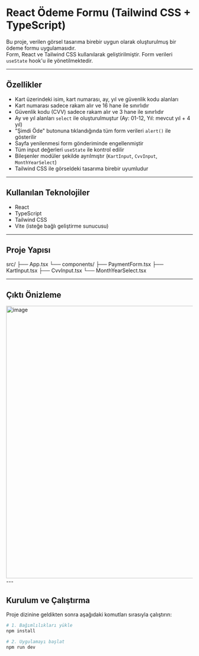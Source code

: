 # React Ödeme Formu (Tailwind CSS + TypeScript)

Bu proje, verilen görsel tasarıma birebir uygun olarak oluşturulmuş bir ödeme formu uygulamasıdır.  
Form, React ve Tailwind CSS kullanılarak geliştirilmiştir. Form verileri `useState` hook'u ile yönetilmektedir.

---

## Özellikler

- Kart üzerindeki isim, kart numarası, ay, yıl ve güvenlik kodu alanları
- Kart numarası sadece rakam alır ve 16 hane ile sınırlıdır
- Güvenlik kodu (CVV) sadece rakam alır ve 3 hane ile sınırlıdır
- Ay ve yıl alanları `select` ile oluşturulmuştur (Ay: 01-12, Yıl: mevcut yıl + 4 yıl)
- "Şimdi Öde" butonuna tıklandığında tüm form verileri `alert()` ile gösterilir
- Sayfa yenilenmesi form gönderiminde engellenmiştir
- Tüm input değerleri `useState` ile kontrol edilir
- Bileşenler modüler şekilde ayrılmıştır (`KartInput`, `CvvInput`, `MonthYearSelect`)
- Tailwind CSS ile görseldeki tasarıma birebir uyumludur

---

## Kullanılan Teknolojiler

- React
- TypeScript
- Tailwind CSS
- Vite (isteğe bağlı geliştirme sunucusu)

---

## Proje Yapısı

src/
├── App.tsx
└── components/
    ├── PaymentForm.tsx
    ├── KartInput.tsx
    ├── CvvInput.tsx
    └── MonthYearSelect.tsx

---    
## Çıktı Önizleme
<img width="669" height="735" alt="image" src="https://github.com/user-attachments/assets/f27a746c-7ae8-4ed8-859c-3471a9bbb352" />
---

## Kurulum ve Çalıştırma

Proje dizinine geldikten sonra aşağıdaki komutları sırasıyla çalıştırın:

```bash
# 1. Bağımlılıkları yükle
npm install

# 2. Uygulamayı başlat
npm run dev

